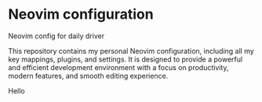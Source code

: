 # Neovim configuration

Neovim config for daily driver

This repository contains my personal Neovim configuration, including all my key mappings, plugins, and settings. It is designed to provide a powerful and efficient development environment with a focus on productivity, modern features, and smooth editing experience.

Hello
